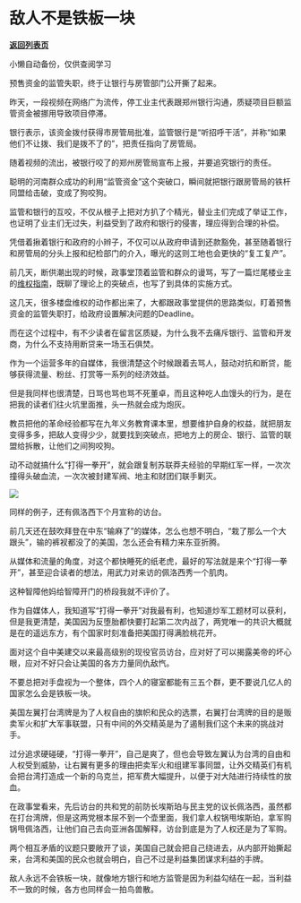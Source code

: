 # 敌人不是铁板一块

[**返回列表页**](/gzh/政事堂2019)

小懒自动备份，仅供查阅学习

预售资金的监管失职，终于让银行与房管部门公开撕了起来。

昨天，一段视频在网络广为流传，停工业主代表跟郑州银行沟通，质疑项目巨额监管资金被挪用导致项目停滞。

银行表示，该资金拨付获得市房管局批准，监管银行是“听招呼干活”，并称“如果他们不让拨、我们是拨不了的”，把责任指向了房管局。

随着视频的流出，被银行咬了的郑州房管局宣布上报，并要追究银行的责任。

聪明的河南群众成功的利用“监管资金”这个突破口，瞬间就把银行跟房管局的铁杆同盟给击破，变成了狗咬狗。

监管和银行的互咬，不仅从根子上把对方扒了个精光，替业主们完成了举证工‍作，也证明了业主们无过失，利益受到了政府和银行的侵害，理应得到合理的补偿。

凭借着揪着银行和政府的小辫子，不仅可以从政府申请到还款豁免，甚至随着银行和房管局的分头上报和纪检部门的介入，曝光的这则工地也会更快的“复工复产”。

前几天，断供潮出现的时候，政事堂顶着监管和群众的谩骂，写了一篇烂尾楼业主的[维权指南](http://mp.weixin.qq.com/s?__biz=MzAwMzU1ODAwOQ==&mid=2650383413&idx=1&sn=256998a2edec4988a455c46962c15d50&chksm=83345b23b443d2354529295a8c05fb02fd5f6afb46cade4023bfccdf667f025b867953817fb3&scene=21#wechat_redirect)，既聊了理论上的突破点，也写了到具体的实施方式。

这几天，很多楼盘维权的动作都出来了，大都跟政事堂提供的思路类似，盯着预售资金的监管失职打，给政府设置解决问题的Deadline。  

而在这个过程中，有不少读者在留言区质疑，为什么我不去痛斥银行、监管和开发商，为什么不支持用断贷来一场玉石俱焚。

作为一个运营多年的自媒体，我很清楚这个时候跟着去骂人，鼓动对抗和断贷，能够获得流量、粉丝、打赏等一系列的经济效益。

但是我同样也很清楚，日骂也骂也骂不死董卓，而且这种吃人血馒头的行为，是在把我的读者们往火坑里面推，头一热就会成为炮灰。

教员把他的革命经验都写在九年义务教育课本里，想要维护自身的权益，就把朋友变得多多，把敌人变得少少，就要找到突破点，把地方上的房企、银行、监管的联盟给拆散，让他们之间狗咬狗。

动不动就搞什么“打得一拳开”，就会跟复制苏联莽夫经验的早期红军一样，一次次撞得头破血流，一次次被封建军阀、地主和财团们联手剿灭。

![](https://mmbiz.qpic.cn/mmbiz_jpg/rxhS23yu8cM9a00tpuBuapJwqrYTcg7xAiaxWtQW6XpT5GLys2ZEKxSKibJTpTpeBMMspJ1ms8w76Bl8I8PsYiayA/640?wx_fmt=jpeg)

同样的例子，还有佩洛西下个月宣称的访台。  

前几天还在鼓吹拜登在中东“输麻了”的媒体，怎么也想不明白，“栽了那么一个大跟头”，输的裤衩都没了的美国，怎么还会有精力来东亚折腾。

从媒体和流量的角度，对这个都快睡死的纸老虎，最好的写法就是来个“打得一拳开”，甚至迎合读者的想法，用武力对来访的佩洛西秀一个肌肉。

这种智障他妈给智障开门的桥段我就不评价了。

作为自媒体人，我知道写“打得一拳开”对我最有利，也知道炒军工题材可以获利，但是我更清楚，美国因为反堕胎都快要打起第二次内战了，两党唯一的共识大概就是在的遥远东方，有个国家时刻准备把美国打得满脸桃花开。

面对这个自中美建交以来最高级别的现役官员访台，应对好了可以揭露美帝的坏心眼，应对不好只会让美国的各方力量同仇敌忾。  

不要总把对手盘视为一个整体，四个人的寝室都能有三五个群，更不要说几亿人的国家怎么会是铁板一块。

美国左翼打台湾牌是为了人权自由的旗帜和民众的选票，右翼打台湾牌的目的是贩卖军火和扩大军事联盟，只有中间的外交精英是为了遏制我们这个未来的挑战对手。  

过分追求硬碰硬，“打得一拳开”，自己是爽了，但也会导致左翼认为台湾的自由和人权受到威胁，让右翼有更多的理由把卖军火和组建军事同盟，让外交精英们有机会把台湾打造成一个新的乌克兰，把军费大幅提升，以便于对大陆进行持续性的放血。

在政事堂看来，先后访台的共和党的前防长埃斯珀与民主党的议长佩洛西，虽然都在打台湾牌，但是这两党根本尿不到一个壶里面，我们拿人权锅甩埃斯珀，拿军购锅甩佩洛西，让他们自己去向亚洲各国解释，访台到底是为了人权还是为了军购。

两个相互矛盾的议题只要敞开了谈，美国自己就会把自己绕进去，从内部开始撕起来，台湾和美国的民众也就会明白，自己不过是利益集团谋求利益的手牌。  

敌人永远不会铁板一块，就像地方银行和地方监管是因为利益勾结在一起，当利益不一致的时候，各方也同样会一拍鸟兽散。

